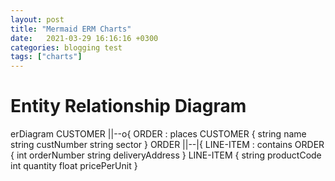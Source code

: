 ```yaml
---
layout: post
title: "Mermaid ERM Charts"
date:   2021-03-29 16:16:16 +0300
categories: blogging test
tags: ["charts"]
---
```


# Entity Relationship Diagram
<div class="mermaid">
erDiagram
    CUSTOMER ||--o{ ORDER : places
    CUSTOMER {
        string name
        string custNumber
        string sector
    }
    ORDER ||--|{ LINE-ITEM : contains
    ORDER {
        int orderNumber
        string deliveryAddress
    }
    LINE-ITEM {
        string productCode
        int quantity
        float pricePerUnit
    }
</div>
